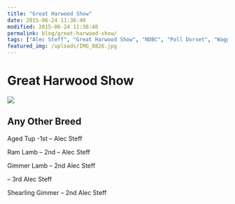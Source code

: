 ```yaml
---
title: "Great Harwood Show"
date: 2015-06-24 11:36:40
modified: 2015-06-24 11:36:40
permalink: blog/great-harwood-show/
tags: ["Alec Steff", "Great Harwood Show", "NDBC", "Poll Dorset", "Waggoners"]
featured_img: /uploads/IMG_0826.jpg
---
```


# Great Harwood Show

![](/uploads/IMG_0826.jpg)

## Any Other Breed

Aged Tup -1st – Alec Steff

Ram Lamb – 2nd – Alec Steff

Gimmer Lamb – 2nd Alec Steff

– 3rd Alec Steff

Shearling Gimmer – 2nd Alec Steff
